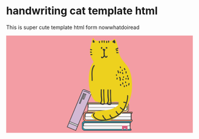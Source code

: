 # handwriting cat template html
 This is super cute template html form nowwhatdoiread
 
 
 
 
![alt text](https://github.com/kurodenjiro/handwriting-cat-template/blob/master/catonbooks.png)

